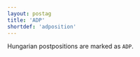 ```yaml
---
layout: postag
title: 'ADP'
shortdef: 'adposition'
---
```


Hungarian postpositions are marked as `ADP`.
<!-- Interlanguage links updated St lis 3 20:58:07 CET 2021 -->
